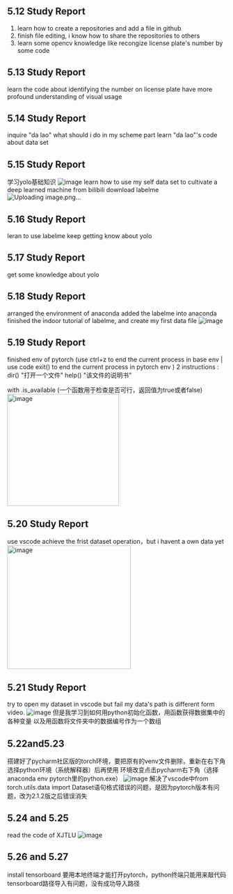 ## 5.12 Study Report
1. learn how to create a repositories and add a file in github
2. finish file editing, i know how to share the repositories to others
3. learn some opencv knowledge like recongize license plate's number by some code

## 5.13 Study Report
learn the code about identifying the number on license plate
have more profound understanding of visual usage

## 5.14 Study Report
inquire "da lao" what should i do in my scheme part
learn "da lao"'s code about data set

## 5.15 Study Report
学习yolo基础知识
![image](https://github.com/OT114514/DailyStudy/assets/169598472/f329a29c-0227-405a-a7c3-16d495c306e9)
learn how to use my self data set to cultivate a deep learned machine from bilibili 
download labelme![Uploading image.png…]()

## 5.16 Study Report
leran to use labelme
keep getting know about yolo

## 5.17 Study Report
get some knowledge about yolo

## 5.18 Study Report
arranged the environment of anaconda added the labelme into anaconda
finished the indoor tutorial of labelme, and create my first data file 
![image](https://github.com/OT114514/DailyStudy/assets/169598472/d79c1206-95cb-4b0e-860e-180f1e6193b6)

## 5.19 Study Report
finished env of pytorch
(use ctrl+z to end the current process in base env   | use code exit() to end the current process in pytorch env )
2 instructions :    dir() "打开一个文件"   help() "该文件的说明书"

with .is_available (一个函数用于检查是否可行，返回值为true或者false)
<img width="257" alt="image" src="https://github.com/OT114514/DailyStudy/assets/169598472/254c98b0-063b-41e3-a788-a7f41c88eda9">

## 5.20 Study Report
use vscode achieve the frist dataset operation，but i havent a own data yet
<img width="284" alt="image" src="https://github.com/OT114514/DailyStudy/assets/169598472/01658836-1661-46d3-a6d8-5865ddc38c2d">

## 5.21 Study Report
try to open my dataset in vscode but fail
my data's path is different form video.
![image](https://github.com/OT114514/DailyStudy/assets/169598472/f999def7-5503-4949-b911-c5a944833597)
但是我学习到如何用python初始化函数，用函数获得数据集中的各种变量
以及用函数将文件夹中的数据编号作为一个数组

## 5.22and5.23
搭建好了pycharm社区版的torch环境，要把原有的venv文件删除，重新在右下角选择python环境（系统解释器）后再使用
环境改变点击pycharm右下角（选择anaconda env pytorch里的python.exe）
![image](https://github.com/OT114514/DailyStudy/assets/169598472/0b8471f3-ed57-46b8-90b0-9868816cadb4)
解决了vscode中from torch.utils.data import Dataset语句格式错误的问题，是因为pytorch版本有问题，改为2.1.2版之后错误消失

## 5.24 and 5.25
read the code of XJTLU
![image](https://github.com/OT114514/DailyStudy/assets/169598472/9760502b-c563-4937-9de0-454a1222e29c)

## 5.26 and 5.27
install tensorboard
要用本地终端才能打开pytorch，python终端只能用来敲代码
tensorboard路径导入有问题，没有成功导入路径

